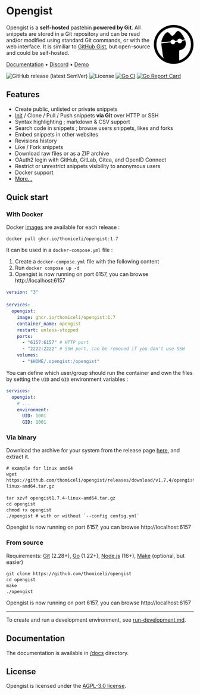 # Opengist

<img height="108px" src="https://raw.githubusercontent.com/thomiceli/opengist/master/public/opengist.svg" alt="Opengist" align="right" />

Opengist is a **self-hosted** pastebin **powered by Git**. All snippets are stored in a Git repository and can be
read and/or modified using standard Git commands, or with the web interface.
It is similiar to [GitHub Gist](https://gist.github.com/), but open-source and could be self-hosted.

[Documentation](/docs) • [Discord](https://discord.gg/9Pm3X5scZT) • [Demo](https://demo.opengist.io)


![GitHub release (latest SemVer)](https://img.shields.io/github/v/release/thomiceli/opengist?sort=semver)
![License](https://img.shields.io/github/license/thomiceli/opengist?color=blue)
[![Go CI](https://github.com/thomiceli/opengist/actions/workflows/go.yml/badge.svg)](https://github.com/thomiceli/opengist/actions/workflows/go.yml)
[![Go Report Card](https://goreportcard.com/badge/github.com/thomiceli/opengist)](https://goreportcard.com/report/github.com/thomiceli/opengist)


## Features

* Create public, unlisted or private snippets
* [Init](/docs/usage/init-via-git.md) / Clone / Pull / Push snippets **via Git** over HTTP or SSH
* Syntax highlighting ; markdown & CSV support
* Search code in snippets ; browse users snippets, likes and forks
* Embed snippets in other websites
* Revisions history
* Like / Fork snippets
* Download raw files or as a ZIP archive
* OAuth2 login with GitHub, GitLab, Gitea, and OpenID Connect
* Restrict or unrestrict snippets visibility to anonymous users
* Docker support
* [More...](/docs/index.md#features)

## Quick start

### With Docker

Docker [images](https://github.com/thomiceli/opengist/pkgs/container/opengist) are available for each release :

```shell
docker pull ghcr.io/thomiceli/opengist:1.7
```

It can be used in a `docker-compose.yml` file :

1. Create a `docker-compose.yml` file with the following content
2. Run `docker compose up -d`
3. Opengist is now running on port 6157, you can browse http://localhost:6157

```yml
version: "3"

services:
  opengist:
    image: ghcr.io/thomiceli/opengist:1.7
    container_name: opengist
    restart: unless-stopped
    ports:
      - "6157:6157" # HTTP port
      - "2222:2222" # SSH port, can be removed if you don't use SSH
    volumes:
      - "$HOME/.opengist:/opengist"
```

You can define which user/group should run the container and own the files by setting the `UID` and `GID` environment variables :

```yml
services:
  opengist:
    # ...
    environment:
      UID: 1001
      GID: 1001
```

### Via binary

Download the archive for your system from the release page [here](https://github.com/thomiceli/opengist/releases/latest), and extract it.

```shell
# example for linux amd64
wget https://github.com/thomiceli/opengist/releases/download/v1.7.4/opengist1.7.4-linux-amd64.tar.gz

tar xzvf opengist1.7.4-linux-amd64.tar.gz
cd opengist
chmod +x opengist
./opengist # with or without `--config config.yml`
```

Opengist is now running on port 6157, you can browse http://localhost:6157

### From source

Requirements: [Git](https://git-scm.com/downloads) (2.28+), [Go](https://go.dev/doc/install) (1.22+), [Node.js](https://nodejs.org/en/download/) (16+), [Make](https://linux.die.net/man/1/make) (optional, but easier)

```shell
git clone https://github.com/thomiceli/opengist
cd opengist
make
./opengist
```

Opengist is now running on port 6157, you can browse http://localhost:6157

---

To create and run a development environment, see [run-development.md](/docs/contributing/run-development.md).

## Documentation

The documentation is available in [/docs](/docs) directory.


## License

Opengist is licensed under the [AGPL-3.0 license](/LICENSE).
